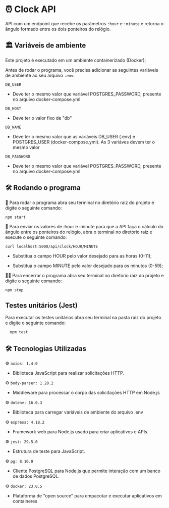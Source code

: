 
# ⏰ Clock API 


API com um endpoint que recebe os parâmetros `:hour` e `:minute` e retorna o ângulo formado entre os dois ponteiros do relógio.
## 🏛 Variáveis de ambiente

Este projeto é executado em um ambiente containerizado (Docker);

Antes de rodar o programa, você precisa adicionar as seguintes variáveis de ambiente ao seu arquivo `.env`:


`DB_USER`
- Deve ter o mesmo valor que variável POSTGRES_PASSWORD, presente no arquivo docker-compose.yml

`DB_HOST` 
- Deve ter o valor fixo de "db"

`DB_NAME` 
- Deve ter o mesmo valor que as variáveis DB_USER (.env) e POSTGRES_USER (docker-compose.yml). As 3 variáves devem ter o mesmo valor

`DB_PASSWORD` 
- Deve ter o mesmo valor que variável POSTGRES_PASSWORD, presente no arquivo docker-compose.yml

 





## 🛠 Rodando o programa


🚀 Para rodar o programa abra seu terminal no diretório raiz do projeto e digite o seguinte comando:

`npm start`



🚀 Para enviar os valores de :hour e :minute para que a API faça o cálculo do ângulo entre os ponteiros do relógio, abra o terminal no diretório raiz e execute o seguinte comando:

` curl localhost:5000/api/clock/HOUR/MINUTE `   

- Substitua o campo HOUR pelo valor desejado para as horas (0-11);

- Substitua o campo MINUTE pelo valor desejado para os minutos (0-59);


🖐🏼 Para encerrar o programa abra seu terminal no diretório raiz do projeto e digite o seguinte comando:


`npm stop`

## Testes unitários (Jest)

Para executar os testes unitários abra seu terminal na pasta raiz do projeto e digite o seguinte comando: 

```bash
  npm test
```


## 🛠  Tecnologias Utilizadas

⚙️ `axios: 1.4.0`

- Biblioteca JavaScript para realizar solicitações HTTP.

⚙️  `body-parser: 1.20.2`
- Middleware para processar o corpo das solicitações HTTP em Node.js

⚙️  `dotenv: 16.0.3`
- Biblioteca para carregar variáveis de ambiente do arquivo .env

⚙️ `express: 4.18.2`
- Framework web para Node.js usado para criar aplicativos e APIs.

⚙️ `jest: 29.5.0`
- Estrutura de teste para JavaScript.

⚙️ `pg: 8.10.0`
- Cliente PostgreSQL para Node.js que permite interação com um banco de dados PostgreSQL.

⚙️ `docker: 23.0.5`

- Plataforma de "open source" para empacotar e executar aplicativos em containeres
    
     

    
